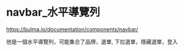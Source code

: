 # navbar_水平導覽列

https://bulma.io/documentation/components/navbar/

他是一個水平導覽列，可能集合了品牌，選單, 下拉選單，隱藏選單，登入